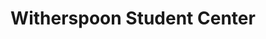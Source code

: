---
events:
- building: Witherspoon Student Center
  categories: witherspoon-student-center
  description: This sorority has been an international service organization established
    by African American college-educated women.
  event_decade: '1970'
  event_id: '16'
  excerpt: This sorority has been an international service organization established
    by African American college-educated women.
  image id (orig): funk_witherspoon
  image_caption: Witherspoon Student Center
  image_id: funk_witherspoon
  image_link: https://d.lib.ncsu.edu/collections/catalog/funk_witherspoon
  start_date: 01/01/1976
  title: Alpha Kappa Alpha sorority chapter established
  year: '1976'
- building: Witherspoon Student Center
  categories: witherspoon-student-center
  description: This fraternity's fundamental purpose is achievement.
  event_decade: '1980'
  event_id: '20'
  excerpt: This fraternity's fundamental purpose is achievement.
  image id (orig): funk_witherspoon
  image_caption: Witherspoon Student Center
  image_id: funk_witherspoon
  image_link: https://d.lib.ncsu.edu/collections/catalog/funk_witherspoon
  start_date: 01/01/1980
  title: Kappa Alpha Psi fraternity chapter established
  year: '1980'
- building: Witherspoon Student Center
  categories: witherspoon-student-center
  description: This fraternity was founded on the principles of brotherhood, scholarship,
    and service,
  event_decade: '1980'
  event_id: '21'
  excerpt: This fraternity was founded on the principles of brotherhood, scholarship,
    and service,
  image id (orig): funk_witherspoon
  image_caption: Witherspoon Student Center
  image_id: funk_witherspoon
  image_link: https://d.lib.ncsu.edu/collections/catalog/funk_witherspoon
  start_date: 01/01/1982
  title: Phi Beta Sigma fraternity chapter established
  year: '1982'
- building: Witherspoon Student Center
  categories: witherspoon-student-center
  description: June became the first African American to serve as editor of the student
    newspaper.
  event_decade: '1980'
  event_id: '27'
  excerpt: June became the first African American to serve as editor of the student
    newspaper.
  image id (orig): mc00336-WitherspoonStudentCenter-Jun2014
  image_caption: Witherspoon Student Center
  image_id: mc00336-WitherspoonStudentCenter-Jun2014
  image_link: https://d.lib.ncsu.edu/collections/catalog/mc00336-WitherspoonStudentCenter-Jun2014
  start_date: 01/01/1989
  title: Dwuan June, Editor of Technician
  year: '1989'
- building: Witherspoon Student Center
  categories: witherspoon-student-center
  description: This sorority was founded on the precepts of scholarship, service,
    finer womanhood and sisterly love.
  event_decade: '1990'
  event_id: '29'
  excerpt: This sorority was founded on the precepts of scholarship, service, finer
    womanhood and sisterly love.
  image id (orig): funk_witherspoonStudentCenter
  image_caption: Witherspoon Student Center
  image_id: funk_witherspoonStudentCenter
  image_link: https://d.lib.ncsu.edu/collections/catalog/funk_witherspoonStudentCenter
  start_date: 01/01/1990
  title: Zeta Phi Beta sorority chapter established
  year: '1990'
- building: Witherspoon Student Center
  categories: witherspoon-student-center
  description: 'The building formerly known as the Student Center Annex was dedicated
    on this date to honor Dr. Augustus McIver Witherspoon. It thus became the first
    building on campus named after an African American. Dr. Witherspoon earned his
    Ph.D. in Botany from NCSU in 1971, making him the second African American student
    to receive a Ph.D. from NC State. He joined the faculty as Instructor of Botany
    and eventually held the following posts at NCSU: Full Professor, Assistant Dean,
    Acting Dean and Associate Dean of the Graduate School, Associate Provost and Coordinator
    of African American Affairs.'
  event_decade: '1990'
  event_id: '31'
  excerpt: The building formerly known as the Student Center Annex was dedicated on
    this date to honor Dr. Augustus McIver Witherspoon. It thus became the first building
    on campus named after an African American. Dr. Witherspoon earned his Ph.D. in
    Botany from NCSU in 1971, making him the second African American student to receive
    a Ph.D. from NC State. He joined the faculty as Instructor of Botany and eventually
    held the following posts at NCSU&#58; Full Professor, Assistant Dean, Acting Dean
    and Associate Dean of the Graduate School, Associate Provost and Coordinator of
    African American Affairs.
  image id (orig): funk_witherspoonStudentCenter
  image_caption: Witherspoon Student Center
  image_id: funk_witherspoonStudentCenter
  image_link: https://d.lib.ncsu.edu/collections/catalog/funk_witherspoonStudentCenter
  start_date: 04/01/1995
  title: Witherspoon Student Center dedicated
  year: '1995'
- audio_id: sa-rwb-025
  building: Witherspoon Student Center
  categories: witherspoon-student-center
  description: The African American Cultural Center opened in the new Student Center
    Annex (later renamed Witherspoon Student Center). In 1992, following months of
    student and faculty protests, NCSU administrators granted the African American
    Cultural Center an operating budget.
  event_decade: '1990'
  event_id: '48'
  excerpt: The African American Cultural Center opened in the new Student Center Annex
    (later renamed Witherspoon Student Center). In 1992, following months of student
    and faculty protests, NCSU administrators granted the African American Cultural
    Center an operating budget.
  image id (orig): '0226640'
  image_caption: African-American center opens
  image_id: '0226640'
  image_link: https://d.lib.ncsu.edu/collections/catalog/0226640
  redirect_from: /events/58/index.html
  start_date: 01/01/1991
  title: African American Cultural Center Opens
  year: '1991'
- audio_id: sa-rwb-032
  building: Witherspoon Student Center
  categories: witherspoon-student-center
  description: On August 25, 2005 NC State's student chapter of the NAACP held its
    first meeting in four years. Gina Dean, the NAACP youth and college state director,
    provided students a brief overview of the NAACP's history. An NC State NAACP chapter
    was initiated in 1991, however participation in the organization declined until
    the chapter became inactive. Michael Boykin (later named chapter president) and
    the Omega Psi Phi fraternity aided in the rechartering of the NC State NAACP chapter
    in 1994. The NAACP chapter met for 7 years; in 2001, the chapter again became
    inactive.
  event_decade: '2000'
  event_id: '56'
  excerpt: On August 25, 2005 NC State's student chapter of the NAACP held its first
    meeting in four years. Gina Dean, the NAACP youth and college state director,
    provided students a brief overview of the NAACP's history. An NC State NAACP chapter
    was initiated in 1991, however participation in the organization declined until
    the chapter became inactive. Michael Boykin (later named chapter president) and
    the Omega Psi Phi fraternity aided in the rechartering of the NC State NAACP chapter
    in 1994. The NAACP chapter met for 7 years; in 2001, the chapter again became
    inactive.
  image id (orig): funk_dSC07257
  image_caption: 'Shack-A-Thon fundraiser for Habitat for Humanity, 2007: SAAC, NAACP,
    NPHC, and NSBE'
  image_id: funk_dSC07257
  image_link: https://d.lib.ncsu.edu/collections/catalog/funk_dSC07257
  redirect_from: /events/49/index.html
  start_date: 08/25/2005
  title: Student Chapter of NAACP Re-forms
  year: '2005'
- audio_id: sa-rwb-031
  building: Witherspoon Student Center
  categories: witherspoon-student-center
  description: African American students participated in a sit-in at a Student Senate
    meeting to express concern for the lack of funding for African American organizations.
    Out of $40,000 of appropriations, African American organizations received a mere
    $755. The Student Senate agreed to send the bill back to committee for re-evaluation.
  event_decade: '2000'
  event_id: '57'
  excerpt: African American students participated in a sit-in at a Student Senate
    meeting to express concern for the lack of funding for African American organizations.
    Out of $40,000 of appropriations, African American organizations received a mere
    $755. The Student Senate agreed to send the bill back to committee for re-evaluation.
  image id (orig): mc00336-WitherspoonStudentCenter-Jun2014
  image_caption: Witherspoon Student Center
  image_id: mc00336-WitherspoonStudentCenter-Jun2014
  image_link: https://d.lib.ncsu.edu/collections/catalog/mc00336-WitherspoonStudentCenter-Jun2014
  redirect_from: /events/48/index.html
  start_date: 10/20/2004
  title: Students Protest Appropriations for African American Clubs
  year: '2004'
- audio_id: sa-rwb-028
  building: Witherspoon Student Center
  categories: witherspoon-student-center
  description: A crowd of approximately 500 students and faculty members rallied in
    Witherspoon in support of affirmative action. Students opposed UNC system President
    Molly Broad's proposal to eliminate race based programs within the UNC system.
  event_decade: '1990'
  event_id: '58'
  excerpt: A crowd of approximately 500 students and faculty members rallied in Witherspoon
    in support of affirmative action. Students opposed UNC system President Molly
    Broad's proposal to eliminate race based programs within the UNC system.
  image id (orig): funk_witherspoonStudentCenter
  image_caption: Witherspoon Student Center
  image_id: funk_witherspoonStudentCenter
  image_link: https://d.lib.ncsu.edu/collections/catalog/funk_witherspoonStudentCenter
  redirect_from: /events/46/index.html
  start_date: 01/01/1998
  title: Students Rally In Support of Affirmative Action
  year: '1998'
- audio_id: sa-rwb-026
  building: Witherspoon Student Center
  categories: witherspoon-student-center
  description: The Nubian Message began publication in response to student protests
    alleging racial bias by the Technician. Tony Williamson served as the new paper's
    first editor-in-chief. In the inaugural issue, Williamson stated his intention
    to "totally, truthfully, and faithfully" cover every aspect of African American
    life at NCSU" and his hope that The Nubian Message become "the media voice for
    African Americans at NC State" a publication where people can learn about different
    aspects of your culture, as well as find useful information about State's campus."
    Because The Nubian Message received no university funding and Nubian staff was
    prohibited from using NCSU media equipment, the first issue was published with
    help from North Carolina Central University. Recalling the paper's initial struggles
    Williamson stated, "It was a real pain to have to go all the way to Durham to
    work, but the people at Central were very helpful and understanding. We owe them
    a lot. If it wasn't for their newspaper staff, we probably would never have had
    a first issue." Following publication of the first issue, the university allowed
    the Nubian staff to utilize campus media equipment.
  event_decade: '1990'
  event_id: '94'
  excerpt: The Nubian Message began publication in response to student protests alleging
    racial bias by the Technician. Tony Williamson served as the new paper's first
    editor-in-chief. In the inaugural issue, Williamson stated his intention to "totally,
    truthfully, and faithfully" cover every aspect of African American life at NCSU"
    and his hope that The Nubian Message become "the media voice for African Americans
    at NC State" a publication where people can learn about different aspects of your
    culture, as well as find useful information about State's campus." Because The
    Nubian Message received no university funding and Nubian staff was prohibited
    from using NCSU media equipment, the first issue was published with help from
    North Carolina Central University. Recalling the paper's initial struggles Williamson
    stated, "It was a real pain to have to go all the way to Durham to work, but the
    people at Central were very helpful and understanding. We owe them a lot. If it
    wasn't for their newspaper staff, we probably would never have had a first issue."
    Following publication of the first issue, the university allowed the Nubian staff
    to utilize campus media equipment.
  image id (orig): funk_brickyardAtDusk
  image_caption: Brickyard
  image_id: funk_brickyardAtDusk
  image_link: https://d.lib.ncsu.edu/collections/catalog/funk_brickyardAtDusk
  redirect_from: /events/31/index.html
  start_date: 11/30/1992
  title: Nubian Message Began Publication
  year: '1992'
lat: '35.785099'
layout: post
leafleticon: /demostite/assets/leaflet/img/graduate.svg
lng: '-78.6745'
order: 14
permalink: places/witherspoon-student-center/
place: witherspoon-student-center
route:
  code: Ok
  routes:
  - distance: 348.584
    duration: 249.482
    geometry:
      coordinates:
      - - -78.674658
        - 35.785156
      - - -78.674795
        - 35.784907
      - - -78.674504
        - 35.784801
      - - -78.674432
        - 35.784775
      - - -78.674346
        - 35.784746
      - - -78.673761
        - 35.78453
      - - -78.67363
        - 35.784485
      - - -78.673073
        - 35.784301
      - - -78.672875
        - 35.784232
      - - -78.672655
        - 35.784157
      - - -78.672316
        - 35.784033
      - - -78.67206
        - 35.783941
      - - -78.671987
        - 35.783927
      - - -78.67186
        - 35.783909
      - - -78.671635
        - 35.783825
      - - -78.671598
        - 35.783878
      type: LineString
    legs:
    - admins:
      - iso_3166_1: US
        iso_3166_1_alpha3: USA
      distance: 348.584
      duration: 249.482
      steps:
      - distance: 30.584
        driving_side: right
        duration: 21.538
        geometry:
          coordinates:
          - - -78.674658
            - 35.785156
          - - -78.674795
            - 35.784907
          type: LineString
        intersections:
        - admin_index: 0
          bearings:
          - 204
          entry:
          - true
          geometry_index: 0
          is_urban: true
          location:
          - -78.674658
          - 35.785156
          mapbox_streets_v8:
            class: service
          out: 0
        maneuver:
          bearing_after: 204
          bearing_before: 0
          instruction: Walk southwest on the walkway.
          location:
          - -78.674658
          - 35.785156
          type: depart
        mode: walking
        name: ''
        weight: 21.538
      - distance: 318
        driving_side: right
        duration: 227.944
        geometry:
          coordinates:
          - - -78.674795
            - 35.784907
          - - -78.674504
            - 35.784801
          - - -78.674432
            - 35.784775
          - - -78.674346
            - 35.784746
          - - -78.673761
            - 35.78453
          - - -78.67363
            - 35.784485
          - - -78.673073
            - 35.784301
          - - -78.672875
            - 35.784232
          - - -78.672655
            - 35.784157
          - - -78.672316
            - 35.784033
          - - -78.67206
            - 35.783941
          - - -78.671987
            - 35.783927
          - - -78.67186
            - 35.783909
          - - -78.671635
            - 35.783825
          - - -78.671598
            - 35.783878
          type: LineString
        intersections:
        - admin_index: 0
          bearings:
          - 24
          - 114
          duration: 20.423
          entry:
          - false
          - true
          geometry_index: 1
          in: 0
          is_urban: true
          location:
          - -78.674795
          - 35.784907
          mapbox_streets_v8:
            class: service
          out: 1
          weight: 20.423
        - admin_index: 0
          bearings:
          - 114
          - 294
          duration: 4.93
          entry:
          - true
          - false
          geometry_index: 2
          in: 1
          is_urban: true
          location:
          - -78.674504
          - 35.784801
          mapbox_streets_v8:
            class: service
          out: 0
          weight: 4.93
        - admin_index: 0
          bearings:
          - 113
          - 294
          duration: 6.634
          entry:
          - true
          - false
          geometry_index: 3
          in: 1
          is_urban: true
          location:
          - -78.674432
          - 35.784775
          mapbox_streets_v8:
            class: service
          out: 0
          turn_duration: 1
          turn_weight: 1
          weight: 6.634
        - admin_index: 0
          bearings:
          - 114
          - 293
          duration: 40.845
          entry:
          - true
          - false
          geometry_index: 4
          in: 1
          is_urban: true
          location:
          - -78.674346
          - 35.784746
          mapbox_streets_v8:
            class: service
          out: 0
          weight: 40.845
        - admin_index: 0
          bearings:
          - 113
          - 294
          duration: 10.155
          entry:
          - true
          - false
          geometry_index: 5
          in: 1
          is_urban: true
          location:
          - -78.673761
          - 35.78453
          mapbox_streets_v8:
            class: service
          out: 0
          turn_duration: 1
          turn_weight: 1
          weight: 10.155
        - admin_index: 0
          bearings:
          - 112
          - 293
          duration: 52.113
          entry:
          - true
          - false
          geometry_index: 6
          in: 1
          is_urban: true
          location:
          - -78.67363
          - 35.784485
          mapbox_streets_v8:
            class: service
          out: 0
          weight: 52.113
        - admin_index: 0
          bearings:
          - 113
          - 293
          duration: 15.493
          entry:
          - true
          - false
          geometry_index: 8
          in: 1
          is_urban: true
          location:
          - -78.672875
          - 35.784232
          mapbox_streets_v8:
            class: service
          out: 0
          weight: 15.493
        - admin_index: 0
          bearings:
          - 114
          - 293
          duration: 23.944
          entry:
          - true
          - false
          geometry_index: 9
          in: 1
          is_urban: true
          location:
          - -78.672655
          - 35.784157
          mapbox_streets_v8:
            class: service
          out: 0
          weight: 23.944
        - admin_index: 0
          bearings:
          - 114
          - 294
          duration: 18.606
          entry:
          - true
          - false
          geometry_index: 10
          in: 1
          is_urban: true
          location:
          - -78.672316
          - 35.784033
          mapbox_streets_v8:
            class: service
          out: 0
          turn_duration: 1
          turn_weight: 1
          weight: 18.606
        - admin_index: 0
          bearings:
          - 103
          - 294
          entry:
          - true
          - false
          geometry_index: 11
          in: 1
          is_urban: true
          location:
          - -78.67206
          - 35.783941
          mapbox_streets_v8:
            class: service
          out: 0
          turn_duration: 1
          turn_weight: 1
        maneuver:
          bearing_after: 114
          bearing_before: 204
          instruction: Turn left onto the walkway.
          location:
          - -78.674795
          - 35.784907
          modifier: left
          type: turn
        mode: walking
        name: ''
        weight: 227.944
      - distance: 0
        driving_side: right
        duration: 0
        geometry:
          coordinates:
          - - -78.671598
            - 35.783878
          - - -78.671598
            - 35.783878
          type: LineString
        intersections:
        - admin_index: 0
          bearings:
          - 216
          entry:
          - true
          geometry_index: 15
          in: 0
          location:
          - -78.671598
          - 35.783878
        maneuver:
          bearing_after: 0
          bearing_before: 36
          instruction: You have arrived at your destination.
          location:
          - -78.671598
          - 35.783878
          type: arrive
        mode: walking
        name: ''
        weight: 0
      summary: ''
      weight: 249.482
    weight: 249.482
    weight_name: pedestrian
  waypoints:
  - distance: 15.615
    location:
    - -78.674658
    - 35.785156
    name: ''
  - distance: 18.384
    location:
    - -78.671598
    - 35.783878
    name: ''
title: Witherspoon Student Center

---
